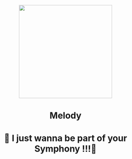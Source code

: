 <p align=center>
    <image src="./assets/default-album" height="300" />
</p>
<h1 align="center">Melody</h1>
<h1 align="center">
   🎹 I just wanna be part of your Symphony !!!🎻
</h1>
